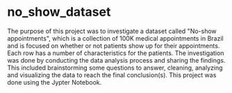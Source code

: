 # no_show_dataset
The purpose of this project was to investigate a dataset called "No-show appointments", which is a collection of 100K medical appointments in Brazil and is focused on whether or not patients show up for their appointments. Each row has a number of characteristics for the patients.
The investigation was done by conducting the data analysis process and sharing the findings. This included brainstorming some questions to answer, cleaning, analyzing and visualizing the data to reach the final conclusion(s).
This project was done using the Jypter Notebook.
